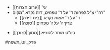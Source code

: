 * עי' [[ערוב חצרות]]
* רה"י צ"ל לפחות ד' על ד' *טפחים*, דזה נקרא "מקום"
	* ד' על ד' *אמות* נקרא [[בית דירה]]
	* [[סוכה]] צריך ז' על ז' טפחים
- ביו"ט מותר להוציא [[מתוך|לצורך]]

#פרק_יוט_תשפה